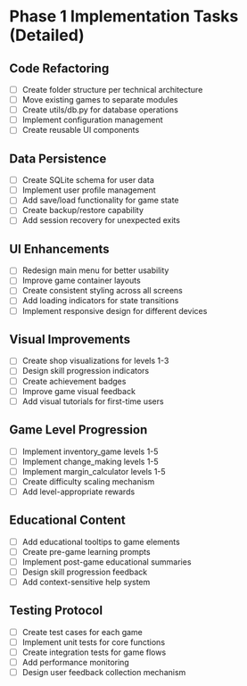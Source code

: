 # Phase 1 Implementation Tasks (Detailed)

## Code Refactoring
- [ ] Create folder structure per technical architecture
- [ ] Move existing games to separate modules
- [ ] Create utils/db.py for database operations
- [ ] Implement configuration management
- [ ] Create reusable UI components

## Data Persistence
- [ ] Create SQLite schema for user data
- [ ] Implement user profile management
- [ ] Add save/load functionality for game state
- [ ] Create backup/restore capability
- [ ] Add session recovery for unexpected exits

## UI Enhancements
- [ ] Redesign main menu for better usability
- [ ] Improve game container layouts
- [ ] Create consistent styling across all screens
- [ ] Add loading indicators for state transitions
- [ ] Implement responsive design for different devices

## Visual Improvements
- [ ] Create shop visualizations for levels 1-3
- [ ] Design skill progression indicators
- [ ] Create achievement badges
- [ ] Improve game visual feedback
- [ ] Add visual tutorials for first-time users

## Game Level Progression
- [ ] Implement inventory_game levels 1-5
- [ ] Implement change_making levels 1-5
- [ ] Implement margin_calculator levels 1-5
- [ ] Create difficulty scaling mechanism
- [ ] Add level-appropriate rewards

## Educational Content
- [ ] Add educational tooltips to game elements
- [ ] Create pre-game learning prompts
- [ ] Implement post-game educational summaries
- [ ] Design skill progression feedback
- [ ] Add context-sensitive help system

## Testing Protocol
- [ ] Create test cases for each game
- [ ] Implement unit tests for core functions
- [ ] Create integration tests for game flows
- [ ] Add performance monitoring
- [ ] Design user feedback collection mechanism